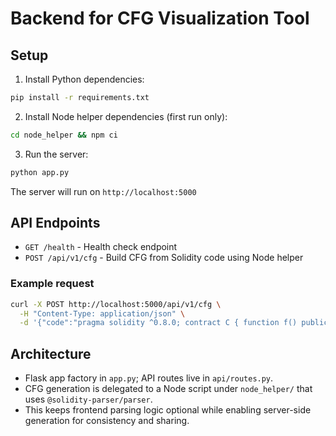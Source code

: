 # Backend for CFG Visualization Tool

## Setup

1. Install Python dependencies:
```bash
pip install -r requirements.txt
```

2. Install Node helper dependencies (first run only):
```bash
cd node_helper && npm ci
```

3. Run the server:
```bash
python app.py
```

The server will run on `http://localhost:5000`

## API Endpoints

- `GET /health` - Health check endpoint
- `POST /api/v1/cfg` - Build CFG from Solidity code using Node helper

### Example request

```bash
curl -X POST http://localhost:5000/api/v1/cfg \
  -H "Content-Type: application/json" \
  -d '{"code":"pragma solidity ^0.8.0; contract C { function f() public { if (true) { } } }"}'
```

## Architecture

- Flask app factory in `app.py`; API routes live in `api/routes.py`.
- CFG generation is delegated to a Node script under `node_helper/` that uses `@solidity-parser/parser`.
- This keeps frontend parsing logic optional while enabling server-side generation for consistency and sharing.
